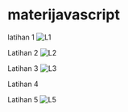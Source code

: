 # materijavascript
latihan 1
![L1](https://github.com/monaa56/materijavascript/assets/110339778/fc277919-a241-4a93-be16-5beaedf9e2ac)

Latihan 2
![L2](https://github.com/monaa56/materijavascript/assets/110339778/edbcf4a3-8e91-4696-98e4-d8590da1225a)

Latihan 3
![L3](https://github.com/monaa56/materijavascript/assets/110339778/6d446130-4296-406c-896b-e3639825ff73)

Latihan 4


Latihan 5
![L5](https://github.com/monaa56/materijavascript/assets/110339778/a606b09b-1612-4fd8-a0ae-d5ce1e4e9730)
